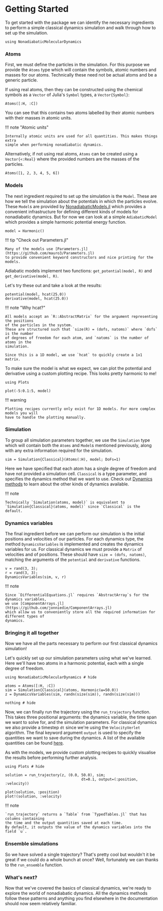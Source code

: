 # Getting Started

To get started with the package we can identify the necessary ingredients to
perform a simple classical dynamics simulation and walk through how
to set up the simulation.

```@setup started
using NonadiabaticMolecularDynamics
```

### Atoms

First, we must define the particles in the simulation.
For this purpose we provide the `Atoms` type which will contain
the symbols, atomic numbers and masses for our atoms.
Technically these need not be actual atoms and be a generic particle.

If using real atoms, then they can be constructed using the chemical symbols
as a `Vector` of Julia's `Symbol` types, a `Vector{Symbol}`:
```@repl started
Atoms([:H, :C])
```
You can see that this contains two atoms labelled by their atomic numbers
with their masses in atomic units.

!!! note "Atomic units"

    Internally atomic units are used for all quantities. This makes things extra
    simple when performing nonadiabatic dynamics.

Alternatively, if not using real atoms, `Atoms` can be created using
a `Vector{<:Real}` where the provided numbers are the masses of the particles.
```@repl started
Atoms([1, 2, 3, 4, 5, 6])
```

### Models

The next ingredient required to set up the simulation is the `Model`.
These are how we tell the simulation about the potentials in which the particles
evolve.
These `Model`s are provided by [NonadiabaticModels.jl](@ref) which 
provides a convenient infrastructure for defining different kinds of models
for nonadiabatic dynamics.
But for now we can look at a simple `AdiabaticModel` which provides a simple
harmonic potential energy function.

```@repl started
model = Harmonic()
```

!!! tip "Check out Parameters.jl"

    Many of the models use [Parameters.jl](https://github.com/mauro3/Parameters.jl)
    to provide convenient keyword constructors and nice printing for the models.

Adiabatic models implement two functions: `get_potential(model, R)` and 
`get_derivative(model, R)`.

Let's try these out and take a look at the results:
```@repl started
potential(model, hcat(25.0))
derivative(model, hcat(25.0))
```

!!! note "Why hcat?"

    All models accept an `R::AbstractMatrix` for the argument representing the positions
    of the particles in the system.
    These are structured such that `size(R) = (dofs, natoms)` where `dofs` is the number
    of degrees of freedom for each atom, and `natoms` is the number of atoms in the 
    simulation.

    Since this is a 1D model, we use `hcat` to quickly create a 1x1 matrix.

To make sure the model is what we expect, we can plot the potential and derivative 
using a custom plotting recipe. This looks pretty harmonic to me!

```@example started
using Plots

plot(-5:0.1:5, model)
```

!!! warning

    Plotting recipes currently only exist for 1D models. For more complex models you will
    have to handle the plotting manually.

### Simulation

To group all simulation parameters together, we use the `Simulation` type
which will contain both the `Atoms` and `Model`s mentioned previously, along with any
extra information required for the simulation.

```@repl started
sim = Simulation{Classical}(Atoms(:H), model; DoFs=1)
```

Here we have specified that each atom has a single degree of freedom and have not
provided a simulation cell.
`Classical` is a type parameter, and specifies the dynamics method that we want to use.
Check out [Dynamics methods](@ref) to learn about the other kinds of dynamics available.

!!! note

    Technically `Simulation(atoms, model)` is equivalent to
    `Simulation{Classical}(atoms, model)` since `Classical` is the default.

### Dynamics variables

The final ingredient before we can perform our simulation is the initial positions
and velocities of our particles.
For each dynamics type, the method `DynamicsVariables` is implemented and creates
the dynamics variables for us.
For classical dynamics we must provide a `Matrix` of velocities and of positions.
These should have `size = (dofs, natoms)`, matching the arguments of the `potential`
and `derivative` functions.

```@repl started
v = rand(3, 3);
r = rand(3, 3);
DynamicsVariables(sim, v, r)
```

!!! note

    Since `DifferentialEquations.jl` requires `AbstractArray`s for the dynamics variables,
    we use [ComponentArrays.jl](https://github.com/jonniedie/ComponentArrays.jl)
    which allow us to conveniently store all the required information for different types of
    dynamics.

### Bringing it all together

Now we have all the parts necessary to perform our first classical dynamics simulation!

Let's quickly set up our simulation parameters using what we've learned.
Here we'll have two atoms in a harmonic potential, each with a single degree of freedom.

```@repl classical
using NonadiabaticMolecularDynamics # hide

atoms = Atoms([:H, :C])
sim = Simulation{Classical}(atoms, Harmonic(ω=50.0))
z = DynamicsVariables(sim, randn(size(sim)), randn(size(sim)))

nothing # hide
```

Now, we can finally run the trajectory using the `run_trajectory` function.
This takes three positional arguments: the dynamics variable, the time span
we want to solve for, and the simulation parameters.
For classical dynamics we also provide a timestep `dt` since we're using the
`VelocityVerlet` algorithm.
The final keyword argument `output` is used to specify the quantities we want
to save during the dynamics.
A list of the available quantities can be found [here](@ref).

As with the models, we provide custom plotting recipes to quickly visualise the results
before performing further analysis.

```@example classical
using Plots # hide

solution = run_trajectory(z, (0.0, 50.0), sim;
                                   dt=0.1, output=(:position, :velocity))

plot(solution, :position)
plot!(solution, :velocity)
```

!!! note

    `run_trajectory` returns a `Table` from `TypedTables.jl` that has columns containing
    the time and the output quantities saved at each time.
    By default, it outputs the value of the dynamics variables into the field `u`.

### Ensemble simulations

So we have solved a single trajectory? That's pretty cool but wouldn't it be great
if we could do a whole bunch at once? Well, fortunately we can thanks to the
`run_ensemble` function. 

### What's next?

Now that we've covered the basics of classical dynamics, we're ready to explore the
world of nonadiabatic dynamics.
All the dynamics methods follow these patterns and anything you find elsewhere in the
documentation should now seem relatively familiar.
